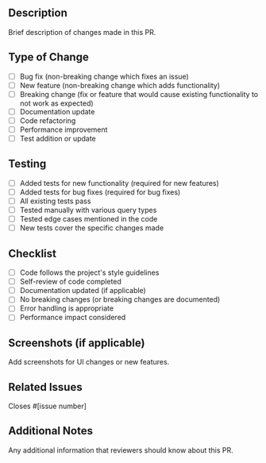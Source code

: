 ## Description
Brief description of changes made in this PR.

## Type of Change
- [ ] Bug fix (non-breaking change which fixes an issue)
- [ ] New feature (non-breaking change which adds functionality)
- [ ] Breaking change (fix or feature that would cause existing functionality to not work as expected)
- [ ] Documentation update
- [ ] Code refactoring
- [ ] Performance improvement
- [ ] Test addition or update

## Testing
- [ ] Added tests for new functionality (required for new features)
- [ ] Added tests for bug fixes (required for bug fixes)
- [ ] All existing tests pass
- [ ] Tested manually with various query types
- [ ] Tested edge cases mentioned in the code
- [ ] New tests cover the specific changes made

## Checklist
- [ ] Code follows the project's style guidelines
- [ ] Self-review of code completed
- [ ] Documentation updated (if applicable)
- [ ] No breaking changes (or breaking changes are documented)
- [ ] Error handling is appropriate
- [ ] Performance impact considered

## Screenshots (if applicable)
Add screenshots for UI changes or new features.

## Related Issues
Closes #[issue number]

## Additional Notes
Any additional information that reviewers should know about this PR. 